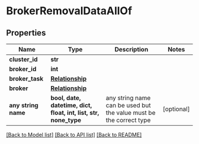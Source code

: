 # BrokerRemovalDataAllOf


## Properties
Name | Type | Description | Notes
------------ | ------------- | ------------- | -------------
**cluster_id** | **str** |  | 
**broker_id** | **int** |  | 
**broker_task** | [**Relationship**](Relationship.md) |  | 
**broker** | [**Relationship**](Relationship.md) |  | 
**any string name** | **bool, date, datetime, dict, float, int, list, str, none_type** | any string name can be used but the value must be the correct type | [optional]

[[Back to Model list]](../README.md#documentation-for-models) [[Back to API list]](../README.md#documentation-for-api-endpoints) [[Back to README]](../README.md)


